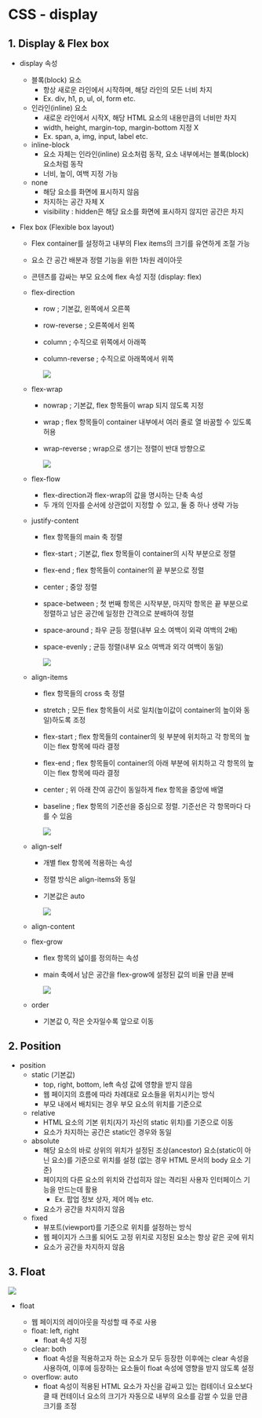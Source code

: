# CSS - display



## 1. Display & Flex box

- display 속성

  - 블록(block) 요소
    - 항상 새로운 라인에서 시작하며, 해당 라인의 모든 너비 차지
    - Ex. div, h1, p, ul, ol, form etc.
  - 인라인(inline) 요소
    - 새로운 라인에서 시작X, 해당 HTML 요소의 내용만큼의 너비만 차지
    - width, height, margin-top, margin-bottom 지정 X
    - Ex. span, a, img, input, label etc.
  - inline-block
    - 요소 자체는 인라인(inline) 요소처럼 동작, 요소 내부에서는 블록(block) 요소처럼 동작
    - 너비, 높이, 여백 지정 가능
  - none 
    - 해당 요소를 화면에 표시하지 않음 
    - 차지하는 공간 자체 X
    - visibility : hidden은 해당 요소를 화면에 표시하지 않지만 공간은 차지

- Flex box (Flexible box layout)

  - Flex container를 설정하고 내부의 Flex items의 크기를 유연하게 조절 가능

  - 요소 간 공간 배분과 정렬 기능을 위한 1차원 레이아웃

  - 콘텐츠를 감싸는 부모 요소에 flex 속성 지정 (display: flex)

  - flex-direction

    - row ; 기본값, 왼쪽에서 오른쪽

    - row-reverse ; 오른쪽에서 왼쪽

    - column ; 수직으로 위쪽에서 아래쪽

    - column-reverse ; 수직으로 아래쪽에서 위쪽

      ![](./IMAGE/css_flex_direction.png)

  - flex-wrap

    - nowrap ; 기본값, flex 항목들이 wrap 되지 않도록 지정

    - wrap ; flex 항목들이 container 내부에서 여러 줄로 열 바꿈할 수 있도록 허용

    - wrap-reverse ; wrap으로 생기는 정렬이 반대 방향으로

      ![](./IMAGE/css_flex_wrap.png)

  - flex-flow

    - flex-direction과 flex-wrap의 값을 명시하는 단축 속성
    - 두 개의 인자를 순서에 상관없이 지정할 수 있고, 둘 중 하나 생략 가능

  - justify-content

    - flex 항목들의 main 축 정렬

    - flex-start ; 기본값, flex 항목들이 container의 시작 부분으로 정렬

    - flex-end ; flex 항목들이 container의 끝 부분으로 정렬

    - center ; 중앙 정렬

    - space-between ; 첫 번째 항목은 시작부분, 마지막 항목은 끝 부분으로 정렬하고 남은 공간에 일정한 간격으로 분배하여 정렬

    - space-around ; 좌우 균등 정렬(내부 요소 여백이 외곽 여백의 2배)

    - space-evenly ; 균등 정렬(내부 요소 여백과 외각 여백이 동일)

      ![](./IMAGE/css_justify_content.png)

  - align-items

    - flex 항목들의 cross 축 정렬

    - stretch ; 모든 flex 항목들이 서로 일치(높이값이 container의 높이와 동일)하도록 조정

    - flex-start ; flex 항목들의 container의 윗 부분에 위치하고 각 항목의 높이는 flex 항목에 따라 결정

    - flex-end ; flex 항목들이 container의 아래 부분에 위치하고 각 항목의 높이는 flex 항목에 따라 결정

    - center ; 위 아래 잔여 공간이 동일하게 flex 항목을 중앙에 배열

    - baseline ; flex 항목의 기준선을 중심으로 정렬. 기준선은 각 항목마다 다를 수 있음

      ![](./IMAGE/css_align_items.png)

  - align-self

    - 개별 flex 항목에 적용하는 속성

    - 정렬 방식은 align-items와 동일

    - 기본값은 auto

      ![](./IMAGE/css_align_self.png)

  - align-content

  - flex-grow

    - flex 항목의 넓이를 정의하는 속성

    - main 축에서 남은 공간을 flex-grow에 설정된 값의 비율 만큼 분배

      ![](./IMAGE/css_flex_grow.png)

  - order

    - 기본값 0, 작은 숫자일수록 앞으로 이동



## 2. Position

- position
  - static (기본값)
    - top, right, bottom, left 속성 값에 영향을 받지 않음
    - 웹 페이지의 흐름에 따라 차례대로 요소들을 위치시키는 방식
    - 부모 내에서 배치되는 경우 부모 요소의 위치를 기준으로
  - relative
    - HTML 요소의 기본 위치(자기 자신의 static 위치)를 기준으로 이동
    - 요소가 차지하는 공간은 static인 경우와 동일
  - absolute
    - 해당 요소의 바로 상위의 위치가 설정된 조상(ancestor) 요소(static이 아닌 요소)를 기준으로 위치를 설정 (없는 경우 HTML 문서의 body 요소 기준)
    - 페이지의 다른 요소의 위치와 간섭히자 않는 격리된 사용자 인터페이스 기능을 만드는데 활용
      - Ex. 팝업 정보 상자, 제어 메뉴 etc.
    - 요소가 공간을 차지하지 않음
  - fixed
    - 뷰포트(viewport)를 기준으로 위치를 설정하는 방식
    - 웹 페이지가 스크롤 되어도 고정 위치로 지정된 요소는 항상 같은 곳에 위치
    - 요소가 공간을 차지하지 않음



## 3. Float

![](./IMAGE/css_float.png)

- float

  - 웹 페이지의 레이아웃을 작성할 때 주로 사용
  - float: left, right
    - float 속성 지정
  - clear: both
    - float 속성을 적용하고자 하는 요소가 모두 등장한 이후에는 clear 속성을 사용하여, 이후에 등장하는 요소들이 float 속성에 영향을 받지 않도록 설정
  - overflow: auto
    - float 속성이 적용된 HTML 요소가 자신을 감싸고 있는 컴테이너 요소보다 클 때 컨테이너 요소의 크기가 자동으로 내부의 요소를 감쌀 수 있을 만큼 크기를 조정

  
